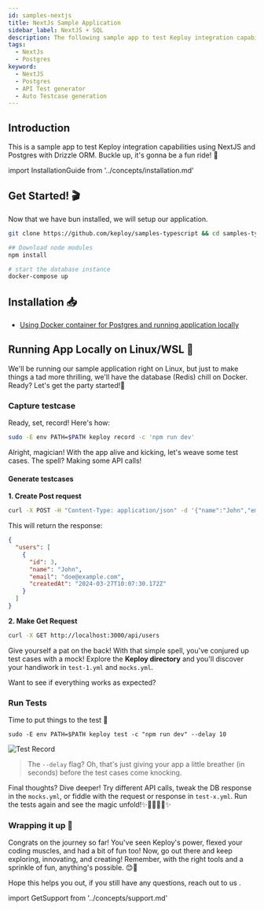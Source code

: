 ```yaml
---
id: samples-nextjs
title: NextJs Sample Application
sidebar_label: NextJS + SQL
description: The following sample app to test Keploy integration capabilities using NextJS,Drizzle and Postgres.
tags:
  - NextJs
  - Postgres
keyword:
  - NextJS
  - Postgres
  - API Test generator
  - Auto Testcase generation
---
```


## Introduction

This is a sample app to test Keploy integration capabilities using NextJS and Postgres with Drizzle ORM. Buckle up, it's gonna be a fun ride! 🎢

import InstallationGuide from '../concepts/installation.md'

<InstallationGuide/>

## Get Started! 🎬

Now that we have bun installed, we will setup our application.

```bash
git clone https://github.com/keploy/samples-typescript && cd samples-typscript/nextjs-postgres

## Download node modules
npm install

# start the database instance
docker-compose up
```

## Installation 📥

- [Using Docker container for Postgres and running application locally](#running-app-locally-on-linuxwsl-)

## Running App Locally on Linux/WSL 🐧

We'll be running our sample application right on Linux, but just to make things a tad more thrilling, we'll have the database (Redis) chill on Docker. Ready? Let's get the party started!🎉

### Capture testcase

Ready, set, record! Here's how:

```bash
sudo -E env PATH=$PATH keploy record -c 'npm run dev'
```

Alright, magician! With the app alive and kicking, let's weave some test cases. The spell? Making some API calls!

#### Generate testcases

**1. Create Post request**

```sh
curl -X POST -H "Content-Type: application/json" -d '{"name":"John","email":"doe@example.com"}' http://localhost:3000/api/users
```

This will return the response:

```json
{
  "users": [
    {
      "id": 3,
      "name": "John",
      "email": "doe@example.com",
      "createdAt": "2024-03-27T10:07:30.172Z"
    }
  ]
}
```

**2. Make Get Request**

```sh
curl -X GET http://localhost:3000/api/users
```

[//]: # "![Test Record](../../../../../static/img/nextjs-postgres-record.png)"

Give yourself a pat on the back! With that simple spell, you've conjured up test cases with a mock! Explore the **Keploy directory** and you'll discover your handiwork in `test-1.yml` and `mocks.yml`.

Want to see if everything works as expected?

### Run Tests

Time to put things to the test 🧪

```shell
sudo -E env PATH=$PATH keploy test -c "npm run dev" --delay 10
```

![Test Record](../../../../../static/img/nextjs-postgres-test.png)

> The `--delay` flag? Oh, that's just giving your app a little breather (in seconds) before the test cases come knocking.

Final thoughts? Dive deeper! Try different API calls, tweak the DB response in the `mocks.yml`, or fiddle with the request or response in `test-x.yml`. Run the tests again and see the magic unfold!✨👩‍💻👨‍💻✨

### Wrapping it up 🎉

Congrats on the journey so far! You've seen Keploy's power, flexed your coding muscles, and had a bit of fun too! Now, go out there and keep exploring, innovating, and creating! Remember, with the right tools and a sprinkle of fun, anything's possible. 😊🚀

Hope this helps you out, if you still have any questions, reach out to us .

import GetSupport from '../concepts/support.md'

<GetSupport/>
